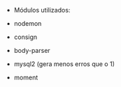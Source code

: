 - Módulos utilizados:

- nodemon
- consign
- body-parser
- mysql2 (gera menos erros que o 1)
- moment